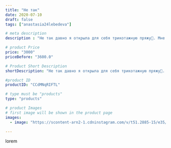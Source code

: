 ```yaml
---
title: "Не так"
date: 2020-07-10
draft: false
tags: ["anastasia24lebedeva"]

# meta description
description : "Не так давно я открыла для себя трикотажную пряжу🧶. Мне очень нравятся изделия из неё, но случай все не представлялся попробовать её. И вот, перед нами встал во"

# product Price
price: "3000"
priceBefore: "3600.0"

# Product Short Description
shortDescription: "Не так давно я открыла для себя трикотажную пряжу🧶. Мне очень нравятся изделия из неё, но случай все не представлялся попробовать её. И вот, перед нами встал вопрос об организации места в прихожей. Честно признаюсь, я долго и упорно ходила и выбирала наборы для прихожей. В итоге, случайно увидела в интернете фотографию вот такого набора.... А почему бы и нет?! 🤔 Подумала я... ДА, конечно, ДА! И вот, теперь эта красота стоит на своём законном месте и нравится абсолютно всем, особенно мне)"

#product ID
productID: "CCdMNqRIFTL"

# type must be "products"
type: "products"

# product Images
# first image will be shown in the product page
images:
  - image: "https://scontent-arn2-1.cdninstagram.com/v/t51.2885-15/e35/106794638_325512525514074_708619050653468243_n.jpg?se=7&tp=1&_nc_ht=scontent-arn2-1.cdninstagram.com&_nc_cat=106&_nc_ohc=571NhUEELnwAX93EqV9&ccb=7-4&oh=7dfca5b0b7aca09683dc6770369341f7&oe=60824C95&ig_cache_key=MjM1MDA4ODI5NTg1MzA4NTg5OQ%3D%3D.2-ccb7-4"

---
```

lorem
